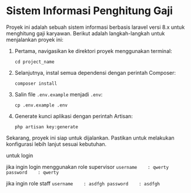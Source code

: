 # Sistem Informasi Penghitung Gaji

Proyek ini adalah sebuah sistem informasi berbasis laravel versi 8.x untuk menghitung gaji karyawan. Berikut adalah langkah-langkah untuk menjalankan proyek ini:

1. Pertama, navigasikan ke direktori proyek menggunakan terminal:
   
    ```
    cd project_name
    ```

2. Selanjutnya, instal semua dependensi dengan perintah Composer:
   
    ```
    composer install
    ```

3. Salin file `.env.example` menjadi `.env`:
   
    ```
    cp .env.example .env
    ```

4. Generate kunci aplikasi dengan perintah Artisan:
   
    ```
    php artisan key:generate
    ```

Sekarang, proyek ini siap untuk dijalankan. Pastikan untuk melakukan konfigurasi lebih lanjut sesuai kebutuhan.

untuk login

jika ingin login menggunakan role supervisor
    ```
username    : qwerty
password    : qwerty
    ```

jika ingin role staff
    ```
username    : asdfgh
password    : asdfgh
    ```
